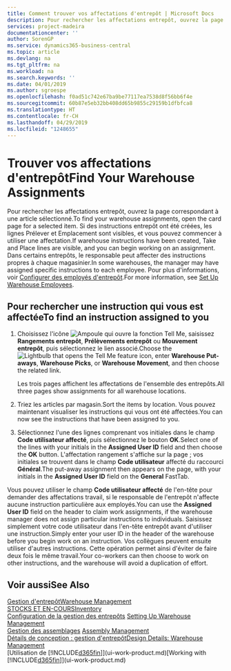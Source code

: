 ```yaml
---
title: Comment trouver vos affectations d'entrepôt | Microsoft Docs
description: Pour rechercher les affectations entrepôt, ouvrez la page correspondant à une article sélectionné. Si des instructions entrepôt ont été créées, les lignes Prélever et Emplacement sont visibles, et vous pouvez commencer à utiliser une affectation. Dans certains entrepôts, le responsable peut affecter des instructions propres à chaque magasinier.
services: project-madeira
documentationcenter: ''
author: SorenGP
ms.service: dynamics365-business-central
ms.topic: article
ms.devlang: na
ms.tgt_pltfrm: na
ms.workload: na
ms.search.keywords: ''
ms.date: 04/01/2019
ms.author: sgroespe
ms.openlocfilehash: f0ad51c742e67ba9be77117ea7538d8f56bb6f4e
ms.sourcegitcommit: 60b87e5eb32bb408dd65b9855c29159b1dfbfca8
ms.translationtype: HT
ms.contentlocale: fr-CH
ms.lasthandoff: 04/29/2019
ms.locfileid: "1248655"
---
```

# <a name="find-your-warehouse-assignments"></a><span data-ttu-id="ef30f-105">Trouver vos affectations d'entrepôt</span><span class="sxs-lookup"><span data-stu-id="ef30f-105">Find Your Warehouse Assignments</span></span>
<span data-ttu-id="ef30f-106">Pour rechercher les affectations entrepôt, ouvrez la page correspondant à une article sélectionné.</span><span class="sxs-lookup"><span data-stu-id="ef30f-106">To find your warehouse assignments, open the card page for a selected item.</span></span> <span data-ttu-id="ef30f-107">Si des instructions entrepôt ont été créées, les lignes Prélever et Emplacement sont visibles, et vous pouvez commencer à utiliser une affectation.</span><span class="sxs-lookup"><span data-stu-id="ef30f-107">If warehouse instructions have been created, Take and Place lines are visible, and you can begin working on an assignment.</span></span> <span data-ttu-id="ef30f-108">Dans certains entrepôts, le responsable peut affecter des instructions propres à chaque magasinier.</span><span class="sxs-lookup"><span data-stu-id="ef30f-108">In some warehouses, the manager may have assigned specific instructions to each employee.</span></span> <span data-ttu-id="ef30f-109">Pour plus d'informations, voir [Configurer des employés d'entrepôt](warehouse-how-to-set-up-warehouse-employees.md).</span><span class="sxs-lookup"><span data-stu-id="ef30f-109">For more information, see [Set Up Warehouse Employees](warehouse-how-to-set-up-warehouse-employees.md).</span></span>

## <a name="to-find-an-instruction-assigned-to-you"></a><span data-ttu-id="ef30f-110">Pour rechercher une instruction qui vous est affectée</span><span class="sxs-lookup"><span data-stu-id="ef30f-110">To find an instruction assigned to you</span></span>  
1.  <span data-ttu-id="ef30f-111">Choisissez l'icône ![Ampoule qui ouvre la fonction Tell Me](media/ui-search/search_small.png "Dites-moi ce que vous voulez faire"), saisissez **Rangements entrepôt**, **Prélèvements entrepôt** ou **Mouvement entrepôt**, puis sélectionnez le lien associé.</span><span class="sxs-lookup"><span data-stu-id="ef30f-111">Choose the ![Lightbulb that opens the Tell Me feature](media/ui-search/search_small.png "Tell me what you want to do") icon, enter **Warehouse Put-aways**, **Warehouse Picks**, or **Warehouse Movement**, and then choose the related link.</span></span>

    <span data-ttu-id="ef30f-112">Les trois pages affichent les affectations de l'ensemble des entrepôts.</span><span class="sxs-lookup"><span data-stu-id="ef30f-112">All three pages show assignments for all warehouse locations.</span></span>  

2. <span data-ttu-id="ef30f-113">Triez les articles par magasin.</span><span class="sxs-lookup"><span data-stu-id="ef30f-113">Sort the items by location.</span></span> <span data-ttu-id="ef30f-114">Vous pouvez maintenant visualiser les instructions qui vous ont été affectées.</span><span class="sxs-lookup"><span data-stu-id="ef30f-114">You can now see the instructions that have been assigned to you.</span></span>  
3. <span data-ttu-id="ef30f-115">Sélectionnez l'une des lignes comprenant vos initiales dans le champ **Code utilisateur affecté**, puis sélectionnez le bouton **OK**.</span><span class="sxs-lookup"><span data-stu-id="ef30f-115">Select one of the lines with your initials in the **Assigned User ID** field and then choose the **OK** button.</span></span> <span data-ttu-id="ef30f-116">L'affectation rangement s'affiche sur la page ; vos initiales se trouvent dans le champ **Code utilisateur** affecté du raccourci **Général**.</span><span class="sxs-lookup"><span data-stu-id="ef30f-116">The put-away assignment then appears on the page, with your initials in the **Assigned User ID** field on the **General** FastTab.</span></span>  

<span data-ttu-id="ef30f-117">Vous pouvez utiliser le champ **Code utilisateur affecté** de l'en-tête pour demander des affectations travail, si le responsable de l'entrepôt n'affecte aucune instruction particulière aux employés.</span><span class="sxs-lookup"><span data-stu-id="ef30f-117">You can use the **Assigned User ID** field on the header to claim work assignments, if the warehouse manager does not assign particular instructions to individuals.</span></span> <span data-ttu-id="ef30f-118">Saisissez simplement votre code utilisateur dans l'en-tête entrepôt avant d'utiliser une instruction.</span><span class="sxs-lookup"><span data-stu-id="ef30f-118">Simply enter your user ID in the header of the warehouse before you begin work on an instruction.</span></span> <span data-ttu-id="ef30f-119">Vos collègues peuvent ensuite utiliser d'autres instructions. Cette opération permet ainsi d'éviter de faire deux fois le même travail.</span><span class="sxs-lookup"><span data-stu-id="ef30f-119">Your co-workers can then choose to work on other instructions, and the warehouse will avoid a duplication of effort.</span></span>  

## <a name="see-also"></a><span data-ttu-id="ef30f-120">Voir aussi</span><span class="sxs-lookup"><span data-stu-id="ef30f-120">See Also</span></span>  
[<span data-ttu-id="ef30f-121">Gestion d'entrepôt</span><span class="sxs-lookup"><span data-stu-id="ef30f-121">Warehouse Management</span></span>](warehouse-manage-warehouse.md)  
[<span data-ttu-id="ef30f-122">STOCKS ET EN-COURS</span><span class="sxs-lookup"><span data-stu-id="ef30f-122">Inventory</span></span>](inventory-manage-inventory.md)  
<span data-ttu-id="ef30f-123">[Configuration de la gestion des entrepôts](warehouse-setup-warehouse.md)   </span><span class="sxs-lookup"><span data-stu-id="ef30f-123">[Setting Up Warehouse Management](warehouse-setup-warehouse.md)   </span></span>  
<span data-ttu-id="ef30f-124">[Gestion des assemblages](assembly-assemble-items.md)  </span><span class="sxs-lookup"><span data-stu-id="ef30f-124">[Assembly Management](assembly-assemble-items.md)  </span></span>  
[<span data-ttu-id="ef30f-125">Détails de conception : gestion d'entrepôt</span><span class="sxs-lookup"><span data-stu-id="ef30f-125">Design Details: Warehouse Management</span></span>](design-details-warehouse-management.md)  
<span data-ttu-id="ef30f-126">[Utilisation de [!INCLUDE[d365fin](includes/d365fin_md.md)]](ui-work-product.md)</span><span class="sxs-lookup"><span data-stu-id="ef30f-126">[Working with [!INCLUDE[d365fin](includes/d365fin_md.md)]](ui-work-product.md)</span></span> 
